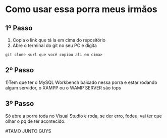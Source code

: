 # Como usar essa porra meus irmãos

## 1º Passo
1) Copia o link que tá la em cima do repositório
2) Abre o terminal do git no seu PC e digita
```
git clone <url que você copiou ali em cima>
```

## 2º Passo
1)Tem que ter o MySQL Workbench baixado nessa porra e estar rodando algum servidor, o XAMPP ou o WAMP SERVER são tops

## 3º Passo
Só abre a porra toda no Visual Studio e roda, se der erro, fodeu, vai ter que olhar o pq de ter acontecido.

#TAMO JUNTO GUYS
